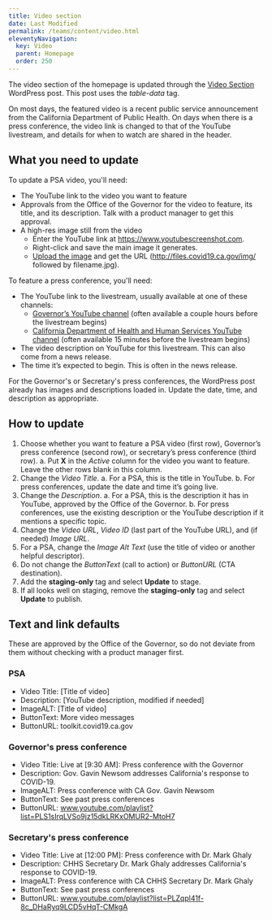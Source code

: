```yaml
---
title: Video section
date: Last Modified 
permalink: /teams/content/video.html
eleventyNavigation:
  key: Video
  parent: Homepage
  order: 250
---
```


The video section of the homepage is updated through the [Video Section](https://as-go-covid19-d-001.azurewebsites.net/wp-admin/post.php?post=7482&action=edit) WordPress post. This post uses the _table-data_ tag.

On most days, the featured video is a recent public service announcement from the California Department of Public Health. On days when there is a press conference, the video link is changed to that of the YouTube livestream, and details for when to watch are shared in the header.

## What you need to update

To update a PSA video, you'll need:

* The YouTube link to the video you want to feature
* Approvals from the Office of the Governor for the video to feature, its title, and its description. Talk with a product manager to get this approval.
* A high-res image still from the video 
  * Enter the YouTube link at https://www.youtubescreenshot.com.
  * Right-click and save the main image it generates.
  * [Upload the image](https://cagov.github.io/covid19.ca.gov-site-eng-playbook/teams/content/upload-image.html) and get the URL (http://files.covid19.ca.gov/img/ followed by filename.jpg).

To feature a press conference, you'll need:

* The YouTube link to the livestream, usually available at one of these channels:
  * [Governor’s YouTube channel](https://www.youtube.com/channel/UCrHSYLKqmLunBzlSfunGDSA) (often available a couple hours before the livestream begins)
  * [California Department of Health and Human Services YouTube channel](https://www.youtube.com/channel/UCFvH-hGEKg2elZ7k-_5eQEg) (often available 15 minutes before the livestream begins)
* The video description on YouTube for this livestream. This can also come from a news release.
* The time it’s expected to begin. This is often in the news release.

For the Governor's or Secretary's press conferences, the WordPress post already has images and descriptions loaded in. Update the date, time, and description as appropriate.

## How to update

1. Choose whether you want to feature a PSA video (first row), Governor’s press conference (second row), or secretary’s press conference (third row).
  a. Put **X** in the _Active_ column for the video you want to feature. Leave the other rows blank in this column.
2. Change the _Video Title_.
  a. For a PSA, this is the title in YouTube.
  b. For press conferences, update the date and time it’s going live.
3. Change the _Description_.
  a. For a PSA, this is the description it has in YouTube, approved by the Office of the Governor.
  b. For press conferences, use the existing description or the YouTube description if it mentions a specific topic.
4. Change the _Video URL_, _Video ID_ (last part of the YouTube URL), and (if needed) _Image URL_.
5. For a PSA, change the _Image Alt Text_ (use the title of video or another helpful descriptor).
6. Do not change the _ButtonText_ (call to action) or _ButtonURL_ (CTA destination).
7. Add the **staging-only** tag and select **Update** to stage.
8. If all looks well on staging, remove the **staging-only** tag and select **Update** to publish.

## Text and link defaults

These are approved by the Office of the Governor, so do not deviate from them without checking with a product manager first.

### PSA

* Video Title: [Title of video]
* Description: [YouTube description, modified if needed]
* ImageALT: [Title of video]
* ButtonText: More video messages
* ButtonURL: toolkit.covid19.ca.gov

### Governor's press conference

* Video Title: Live at [9:30 AM]: Press conference with the Governor
* Description: Gov. Gavin Newsom addresses California's response to COVID-19.
* ImageALT: Press conference with CA Gov. Gavin Newsom
* ButtonText: See past press conferences
* ButtonURL: www.youtube.com/playlist?list=PLS1sIrqLVSo9jz15dkLRKxOMUR2-MtoH7 

### Secretary's press conference

* Video Title: Live at [12:00 PM]: Press conference with Dr. Mark Ghaly
* Description: CHHS Secretary Dr. Mark Ghaly addresses California's response to COVID-19.
* ImageALT: Press conference with CA CHHS Secretary Dr. Mark Ghaly
* ButtonText: See past press conferences
* ButtonURL: www.youtube.com/playlist?list=PLZqpl41f-8c_DHaRyq9LCD5vHqT-CMkgA 
